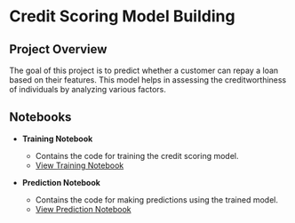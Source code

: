 # Credit Scoring Model Building

## Project Overview
The goal of this project is to predict whether a customer can repay a loan based on their features. This model helps in assessing the creditworthiness of individuals by analyzing various factors.

## Notebooks

- **Training Notebook**
  - Contains the code for training the credit scoring model.
  - [View Training Notebook](https://github.com/Sami606713/code_alpha_intenship/blob/main/Credit_Scoring_Model/creditscoring.ipynb)

- **Prediction Notebook**
  - Contains the code for making predictions using the trained model.
  - [View Prediction Notebook](https://github.com/Sami606713/code_alpha_intenship/blob/main/Credit_Scoring_Model/Prediction_notebook.ipynb)

